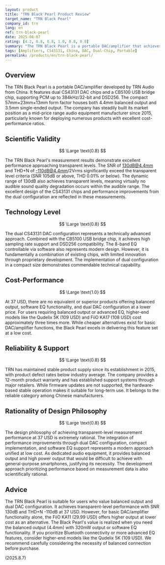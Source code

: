 ```yaml
---
layout: product
title: "TRN Black Pearl Product Review"
target_name: "TRN Black Pearl"
company_id: trn
lang: en
ref: trn-black-pearl
date: 2025-08-07
rating: [4.2, 0.8, 0.8, 1.0, 0.8, 0.8]
summary: "The TRN Black Pearl is a portable DAC/amplifier that achieves high-end level performance at a price of 37 USD. With dual CS43131 DAC chips, it delivers transparent measurement performance."
tags: [Amplifiers, CS43131, China, DAC, Dual-Chip, Portable]
permalink: /products/en/trn-black-pearl/
---
```

## Overview

The TRN Black Pearl is a portable DAC/amplifier developed by TRN Audio from China. It features dual CS43131 DAC chips and a CB5100 USB bridge chip, supporting PCM up to 384kHz/32-bit and DSD256. The compact 57mm×23mm×13mm form factor houses both 4.4mm balanced output and 3.5mm single-ended output. The company has steadily built its market position as a mid-price range audio equipment manufacturer since 2015, particularly known for deploying numerous products with excellent cost-performance ratios.

## Scientific Validity

$$ \Large \text{0.8} $$

The TRN Black Pearl's measurement results demonstrate excellent performance approaching transparent levels. The SNR of 130dB@4.4mm and THD+N of -110dB@4.4mm/2Vrms significantly exceed the transparent level criteria (SNR 105dB or above, THD 0.01% or below). The dynamic range of 130dB also achieves transparent levels, meaning virtually no audible sound quality degradation occurs within the audible range. The excellent design of the CS43131 chips and performance improvements from the dual configuration are reflected in these measurements.

## Technology Level

$$ \Large \text{0.8} $$

The dual CS43131 DAC configuration represents a technically advanced approach. Combined with the CB5100 USB bridge chip, it achieves high sampling rate support and DSD256 compatibility. The 8-band EQ controllable via software also represents modern design. However, it is fundamentally a combination of existing chips, with limited innovation through proprietary development. The implementation of dual configuration in a compact size demonstrates commendable technical capability.

## Cost-Performance

$$ \Large \text{1.0} $$

At 37 USD, there are no equivalent or superior products offering balanced output, software EQ functionality, and dual DAC configuration at a lower price. For users requiring balanced output or advanced EQ, higher-end models like the Qudelix 5K (109 USD) and FiiO KA17 (108 USD) cost approximately three times more. While cheaper alternatives exist for basic DAC/amplifier functions, the Black Pearl excels in delivering this feature set at a low cost.

## Reliability & Support

$$ \Large \text{0.8} $$

TRN has maintained stable product supply since its establishment in 2015, with product defect rates below industry average. The company provides a 12-month product warranty and has established support systems through major retailers. While firmware updates are not supported, the hardware-based stable operation makes it suitable for long-term use. It belongs to the reliable category among Chinese manufacturers.

## Rationality of Design Philosophy

$$ \Large \text{0.8} $$

The design philosophy of achieving transparent-level measurement performance at 37 USD is extremely rational. The integration of performance improvements through dual DAC configuration, compact implementation, and software EQ support represents a modern approach unified at low cost. As dedicated audio equipment, it provides balanced output and high power output that would be difficult to achieve with general-purpose smartphones, justifying its necessity. The development approach prioritizing performance based on measurement data is also scientifically rational.

## Advice

The TRN Black Pearl is suitable for users who value balanced output and dual DAC configuration. It achieves transparent-level performance with SNR 130dB and THD+N -110dB at 37 USD. However, for basic DAC/amplifier functionality alone, the FiiO KA11 (29.99 USD) offers higher output at lower cost as an alternative. The Black Pearl's value is realized when you need the balanced output (4.4mm) with 320mW output or software EQ functionality. If you prioritize Bluetooth connectivity or more advanced EQ features, consider higher-end models like the Qudelix 5K (109 USD). We recommend carefully considering the necessity of balanced connection before purchase.

(2025.8.7)
